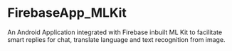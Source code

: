 # FirebaseApp_MLKit
An Android Application integrated with Firebase inbuilt ML Kit to facilitate smart replies for chat, translate language and text recognition from image.
